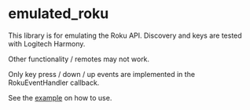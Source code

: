 # emulated_roku

This library is for emulating the Roku API. Discovery and keys are tested with Logitech Harmony.

Other functionality / remotes may not work. 

Only key press / down / up events are implemented in the RokuEventHandler callback.

See the [example](example.py) on how to use.